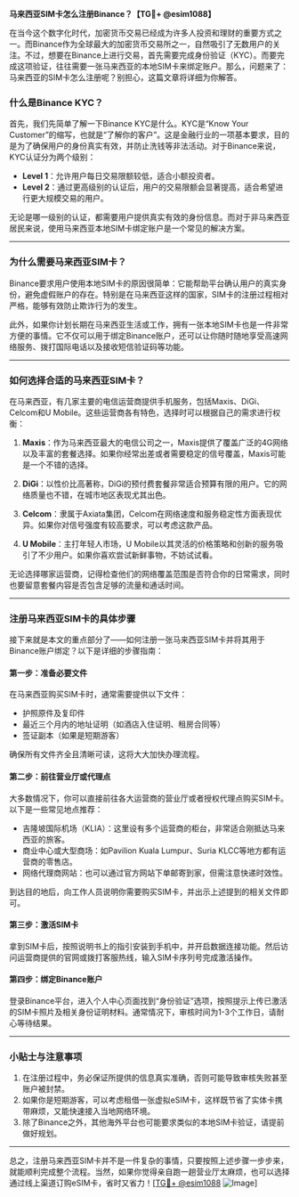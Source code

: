 **马来西亚SIM卡怎么注册Binance？【TG💪+ @esim1088】**

在当今这个数字化时代，加密货币交易已经成为许多人投资和理财的重要方式之一。而Binance作为全球最大的加密货币交易所之一，自然吸引了无数用户的关注。不过，想要在Binance上进行交易，首先需要完成身份验证（KYC）。而要完成这项验证，往往需要一张马来西亚的本地SIM卡来绑定账户。那么，问题来了：马来西亚的SIM卡怎么注册呢？别担心，这篇文章将详细为你解答。

### 什么是Binance KYC？

首先，我们先简单了解一下Binance KYC是什么。KYC是“Know Your Customer”的缩写，也就是“了解你的客户”。这是金融行业的一项基本要求，目的是为了确保用户的身份真实有效，并防止洗钱等非法活动。对于Binance来说，KYC认证分为两个级别：

- **Level 1**：允许用户每日交易限额较低，适合小额投资者。
- **Level 2**：通过更高级别的认证后，用户的交易限额会显著提高，适合希望进行更大规模交易的用户。

无论是哪一级别的认证，都需要用户提供真实有效的身份信息。而对于非马来西亚居民来说，使用马来西亚本地SIM卡绑定账户是一个常见的解决方案。

---

### 为什么需要马来西亚SIM卡？

Binance要求用户使用本地SIM卡的原因很简单：它能帮助平台确认用户的真实身份，避免虚假账户的存在。特别是在马来西亚这样的国家，SIM卡的注册过程相对严格，能够有效防止欺诈行为的发生。

此外，如果你计划长期在马来西亚生活或工作，拥有一张本地SIM卡也是一件非常方便的事情。它不仅可以用于绑定Binance账户，还可以让你随时随地享受高速网络服务、拨打国际电话以及接收短信验证码等功能。

---

### 如何选择合适的马来西亚SIM卡？

在马来西亚，有几家主要的电信运营商提供手机服务，包括Maxis、DiGi、Celcom和U Mobile。这些运营商各有特色，选择时可以根据自己的需求进行权衡：

1. **Maxis**：作为马来西亚最大的电信公司之一，Maxis提供了覆盖广泛的4G网络以及丰富的套餐选择。如果你经常出差或者需要稳定的信号覆盖，Maxis可能是一个不错的选择。
   
2. **DiGi**：以性价比高著称，DiGi的预付费套餐非常适合预算有限的用户。它的网络质量也不错，在城市地区表现尤其出色。

3. **Celcom**：隶属于Axiata集团，Celcom在网络速度和服务稳定性方面表现优异。如果你对信号强度有较高要求，可以考虑这款产品。

4. **U Mobile**：主打年轻人市场，U Mobile以其灵活的价格策略和创新的服务吸引了不少用户。如果你喜欢尝试新鲜事物，不妨试试看。

无论选择哪家运营商，记得检查他们的网络覆盖范围是否符合你的日常需求，同时也要留意套餐内容是否包含足够的流量和通话时间。

---

### 注册马来西亚SIM卡的具体步骤

接下来就是本文的重点部分了——如何注册一张马来西亚SIM卡并将其用于Binance账户绑定？以下是详细的步骤指南：

#### 第一步：准备必要文件
在马来西亚购买SIM卡时，通常需要提供以下文件：
- 护照原件及复印件
- 最近三个月内的地址证明（如酒店入住证明、租房合同等）
- 签证副本（如果是短期游客）

确保所有文件齐全且清晰可读，这将大大加快办理流程。

#### 第二步：前往营业厅或代理点
大多数情况下，你可以直接前往各大运营商的营业厅或者授权代理点购买SIM卡。以下是一些常见地点推荐：
- 吉隆坡国际机场（KLIA）：这里设有多个运营商的柜台，非常适合刚抵达马来西亚的旅客。
- 商业中心或大型商场：如Pavilion Kuala Lumpur、Suria KLCC等地方都有运营商的零售店。
- 网络代理商网站：也可以通过官方网站下单邮寄到家，但需注意快递时效性。

到达目的地后，向工作人员说明你需要购买SIM卡，并出示上述提到的相关文件即可。

#### 第三步：激活SIM卡
拿到SIM卡后，按照说明书上的指引安装到手机中，并开启数据连接功能。然后访问运营商提供的官网或拨打客服热线，输入SIM卡序列号完成激活操作。

#### 第四步：绑定Binance账户
登录Binance平台，进入个人中心页面找到“身份验证”选项，按照提示上传已激活的SIM卡照片及相关身份证明材料。通常情况下，审核时间为1-3个工作日，请耐心等待结果。

---

### 小贴士与注意事项

1. 在注册过程中，务必保证所提供的信息真实准确，否则可能导致审核失败甚至账户被封禁。
2. 如果你是短期游客，可以考虑租借一张虚拟eSIM卡，这样既节省了实体卡携带麻烦，又能快速接入当地网络环境。
3. 除了Binance之外，其他海外平台也可能要求类似的本地SIM卡验证，请提前做好规划。

---

总之，注册马来西亚SIM卡并不是一件复杂的事情，只要按照上述步骤一步步来，就能顺利完成整个流程。当然，如果你觉得亲自跑一趟营业厅太麻烦，也可以选择通过线上渠道订购eSIM卡，省时又省力！[[TG💪+ @esim1088](https://t.me/s/esim1088) ![Image](https://i.postimg.cc/4NQfJmqS/Snipaste-2025-05-13-00-14-12.png)]